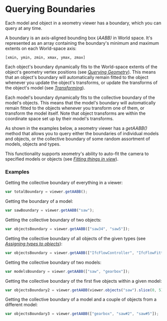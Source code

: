 # Querying Boundaries

Each model and object in a xeometry viewer has a boundary, which you can query at any time.

A boundary is an axis-aligned bounding box \(_AABB\)_ in World space. It's represented as an array containing the boundary's minimum and maximum extents on each World-space axis:

```
[xmin, ymin, zmin, xmax, ymax, zmax]
```

Each object's boundary dynamically fits to the World-space extents of the object's geometry vertex positions \(see [_Querying Geometry_](https://www.gitbook.com/book/xeolabs/xeometry/edit#)\). This means that an object's boundary will automatically remain fitted to the object whenever you update the object's transforms, or update the transforms of the object's model \(see [_Transforming_](transforming.md)\).

Each model's boundary dynamically fits to the collective boundary of the model's objects. This means that the model's boundary will automatically remain fitted to the objects whenever you transform one of them, or transform the model itself. Note that object transforms are within the coordinate space set up by their model's transforms.

As shown in the examples below, a xeometry viewer has a _getAABB\(\)_ method that allows you to query either the boundaries of individual models and objects, or the collective boundary of some random assortment of models, objects and types.

This functionality supports xeometry's ability to auto-fit the camera to specified models or objects \(see [_Fitting things in view_](fittingThingsInView.md)\).

### Examples

Getting the collective boundary of everything in a viewer:

```javascript
var totalBoundary = viewer.getAABB();
```

Getting the boundary of a model:

```javascript
var sawBoundary = viewer.getAABB("saw");
```

Getting the collective boundary of two objects:

```javascript
var objectsBoundary = viewer.getAABB(["saw34", "saw5"]);
```

Getting the collective boundary of all objects of the given types \(see [_Assigning types to objects_](assigningTypesToObjects.md)\):

```javascript
var objectsBoundary = viewer.getAABB(["IfcFlowController", "IfcFlowFitting"]);
```

Getting the collective boundary of two models:

```javascript
var modelsBoundary = viewer.getAABB(["saw", "gearbox"]);
```

Getting the collective boundary of the first five objects within a given model:

```javascript
var objectsBoundary2 = viewer.getAABB(viewer.objects("saw").slice(0, 5));
```

Getting the collective boundary of a model and a couple of objects from a different model:

```javascript
var objectsBoundary3 = viewer.getAABB(["gearbox", "saw#2", "saw#5"]);
```




